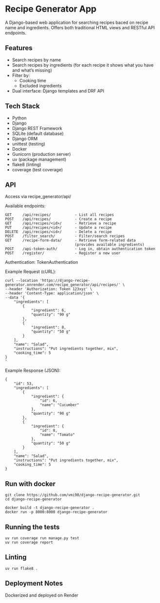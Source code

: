 # Recipe Generator App

A Django-based web application for searching recipes baced on recipe name and ingredients. Offers both traditional HTML views and RESTful API endpoints.

## Features

- Search recipes by name 
- Search recipes by ingredients (for each recipe it shows what you have and what’s missing)
- Filter by:
  - Cooking time
  - Excluded ingredients
- Dual interface: Django templates and DRF API

## Tech Stack

- Python
- Django
- Django REST Framework
- SQLite (default database)
- Django ORM
- unittest (testing)
- Docker
- Gunicorn (production server)
- uv (package management)
- flake8 (linting)
- coverage (test coverage)

## API
Access via recipe_generator/api/

Available endpoints:

    GET     /api/recipes/           - List all recipes
    POST    /api/recipes/           - Create a recipe
    GET     /api/recipes/<id>/      - Retrieve a recipe
    PUT     /api/recipes/<id>/      - Update a recipe
    DELETE  /api/recipes/<id>/      - Delete a recipe
    POST    /filter_search/         - Filter/search recipes
    GET     /recipe-form-data/      - Retrieve form-related data
                                    (provides available ingredients)
    POST    /api-token-auth/        - Log in, obtain authentication token
    POST    /register/              - Register a new user

Authentication: TokenAuthentication

Example Request (cURL):
```
curl --location 'https://django-recipe-generator.onrender.com/recipe_generator/api/recipes/' \
--header 'Authorization: Token 123xyz' \
--header 'Content-Type: application/json' \
--data '{
    "ingredients": [
        {
            "ingredient": 6,
            "quantity": "90 g"
        },
        {
            "ingredient": 8,
            "quantity": "50 g"
        }
    ],
    "name": "Salad",
    "instructions": "Put ingredients together, mix",
    "cooking_time": 5
}
'
```
Example Response (JSON):
```
{
    "id": 53,
    "ingredients": [
        {
            "ingredient": {
                "id": 6,
                "name": "Cucumber"
            },
            "quantity": "90 g"
        },
        {
            "ingredient": {
                "id": 8,
                "name": "Tomato"
            },
            "quantity": "50 g"
        }
    ],
    "name": "Salad",
    "instructions": "Put ingredients together, mix",
    "cooking_time": 5
}
```

## Run with docker
```
git clone https://github.com/vmi98/django-recipe-generator.git
cd django-recipe-generator

docker build -t django-recipe-generator .
docker run -p 8000:8000 django-recipe-generator
```

## Running the tests
```
uv run coverage run manage.py test
uv run coverage report
```

## Linting
```
uv run flake8 .
```

## Deployment Notes

Dockerized and deployed on Render
